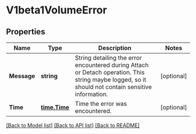 # V1beta1VolumeError

## Properties
Name | Type | Description | Notes
------------ | ------------- | ------------- | -------------
**Message** | **string** | String detailing the error encountered during Attach or Detach operation. This string maybe logged, so it should not contain sensitive information. | [optional] 
**Time** | [**time.Time**](time.Time.md) | Time the error was encountered. | [optional] 

[[Back to Model list]](../README.md#documentation-for-models) [[Back to API list]](../README.md#documentation-for-api-endpoints) [[Back to README]](../README.md)


